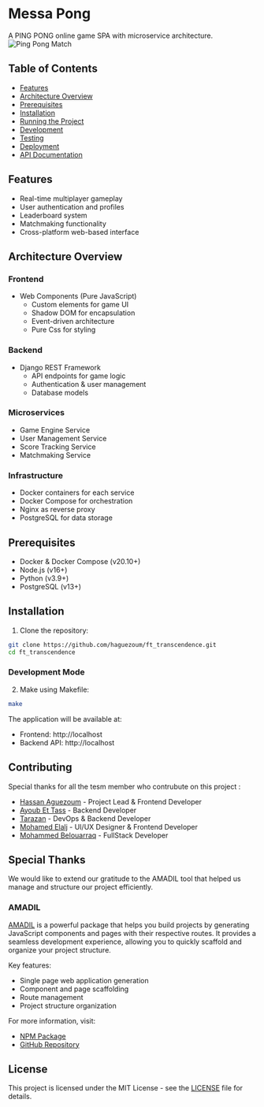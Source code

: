 # Messa Pong 
A PING PONG online game SPA with microservice architecture.
![Ping Pong Match](https://media.giphy.com/media/v1.Y2lkPTc5MGI3NjExMzZ3YjRpdDd4Z2tkNDI3bnZhaWY3eG5pNHQ3bDV1dmtjcXF2c3F6NSZlcD12MV9zdGlja2Vyc19zZWFyY2gmY3Q9cw/14f1yB1YECQHFHBIcB/giphy.gif)

## Table of Contents
- [Features](#features)
- [Architecture Overview](#architecture-overview)
- [Prerequisites](#prerequisites)
- [Installation](#installation)
- [Running the Project](#running-the-project)
- [Development](#development)
- [Testing](#testing)
- [Deployment](#deployment)
- [API Documentation](#api-documentation)

## Features
- Real-time multiplayer gameplay
- User authentication and profiles
- Leaderboard system
- Matchmaking functionality
- Cross-platform web-based interface

## Architecture Overview

### Frontend
- Web Components (Pure JavaScript)
  - Custom elements for game UI
  - Shadow DOM for encapsulation
  - Event-driven architecture
  - Pure Css for styling

### Backend
- Django REST Framework
  - API endpoints for game logic
  - Authentication & user management
  - Database models

### Microservices
- Game Engine Service
- User Management Service
- Score Tracking Service
- Matchmaking Service

### Infrastructure
- Docker containers for each service
- Docker Compose for orchestration
- Nginx as reverse proxy
- PostgreSQL for data storage

## Prerequisites
- Docker & Docker Compose (v20.10+)
- Node.js (v16+)
- Python (v3.9+)
- PostgreSQL (v13+)

## Installation

1. Clone the repository:
```bash
git clone https://github.com/haguezoum/ft_transcendence.git
cd ft_transcendence
```



### Development Mode

2. Make using Makefile:
```bash
make
```

The application will be available at:
- Frontend: http://localhost
- Backend API: http://localhost

## Contributing
Special thanks for all the tesm member who contrubute on this project :
- [Hassan Aguezoum](https://github.com/haguezoum) - Project Lead & Frontend Developer
- [Ayoub Et Tass](https://github.com/aet-tass) - Backend Developer
- [Tarazan](https://github.com/7ARZAN) - DevOps & Backend Developer
- [Mohamed Elalj](https://github.com/elaljo) - UI/UX Designer & Frontend Developer
- [Mohammed Belouarraq](https://github.com/mbelouar) - FullStack Developer

## Special Thanks
We would like to extend our gratitude to the AMADIL tool that helped us manage and structure our project efficiently.

### AMADIL
[AMADIL](https://www.npmjs.com/package/amadil) is a powerful package that helps you build projects by generating JavaScript components and pages with their respective routes. It provides a seamless development experience, allowing you to quickly scaffold and organize your project structure.

Key features:
- Single page web application generation
- Component and page scaffolding
- Route management
- Project structure organization

For more information, visit:
- [NPM Package](https://www.npmjs.com/package/amadil)
- [GitHub Repository](https://github.com/haguezoum/amadil)

## License
This project is licensed under the MIT License - see the [LICENSE](LICENSE) file for details.
